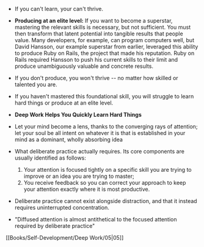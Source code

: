 - If you can't learn, your can't thrive.
- **Producing at an elite level:** If you want to become a superstar, mastering the relevant skills is necessary, but not sufficient. You must then transform that latent potential into tangible results that people value. Many developers, for example, can program computers well, but David Hansson, our example superstar from earlier, leveraged this ability to produce Ruby on Rails, the project that made his reputation. Ruby on Rails required Hansson to push his current skills to their limit and produce unambiguously valuable and concrete results. 
- If you don't produce, you won't thrive -- no matter how skilled or talented you are.
- If you haven't mastered this foundational skill, you will struggle to learn hard things or produce at an elite level.
- **Deep Work Helps You Quickly Learn Hard Things**
- Let your mind become a lens, thanks to the converging rays of attention; let your soul be all intent on whatever it is that is established in your mind as a dominant, wholly absorbing idea
- What deliberate practice actually requires. Its core components are usually identified as follows: 
	1. Your attention is focused tightly on a specific skill you are trying to improve or an idea you are trying to master;
	2. You receive feedback so you can correct your approach to keep your attention exactly where it is most productive. 

- Deliberate practice cannot exist alongside distraction, and that it instead requires uninterrupted concentration. 
- "Diffused attention is almost antithetical to the focused attention required by deliberate practice"


[[Books/Self-Development/Deep Work/05|05]]